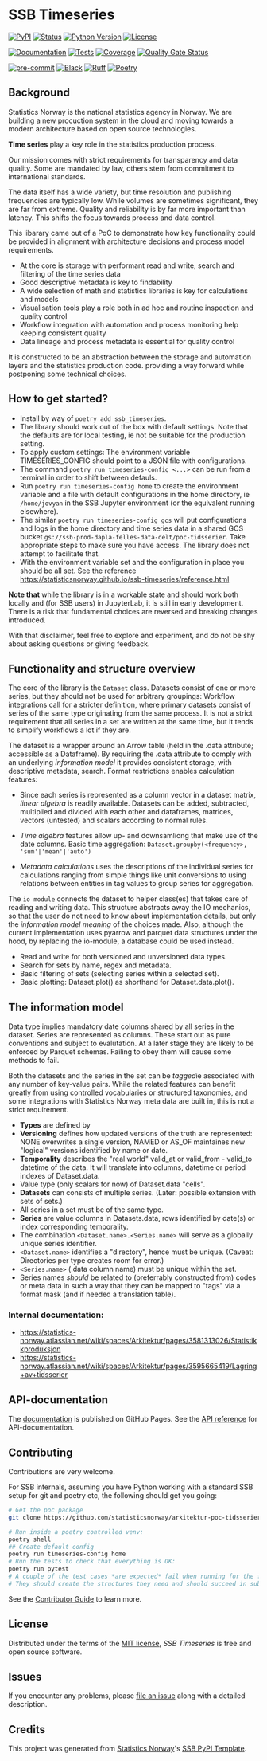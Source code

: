 # SSB Timeseries

[![PyPI](https://img.shields.io/pypi/v/ssb-timeseries.svg)][pypi status]
[![Status](https://img.shields.io/pypi/status/ssb-timeseries.svg)][pypi status]
[![Python Version](https://img.shields.io/pypi/pyversions/ssb-timeseries)][pypi status]
[![License](https://img.shields.io/pypi/l/ssb-timeseries)][license]

[![Documentation](https://github.com/statisticsnorway/ssb-timeseries/actions/workflows/docs.yml/badge.svg)][documentation]
[![Tests](https://github.com/statisticsnorway/ssb-timeseries/actions/workflows/tests.yml/badge.svg)][tests]
[![Coverage](https://sonarcloud.io/api/project_badges/measure?project=statisticsnorway_ssb-timeseries&metric=coverage)][sonarcov]
[![Quality Gate Status](https://sonarcloud.io/api/project_badges/measure?project=statisticsnorway_ssb-timeseries&metric=alert_status)][sonarquality]

[![pre-commit](https://img.shields.io/badge/pre--commit-enabled-brightgreen?logo=pre-commit&logoColor=white)][pre-commit]
[![Black](https://img.shields.io/badge/code%20style-black-000000.svg)][black]
[![Ruff](https://img.shields.io/endpoint?url=https://raw.githubusercontent.com/astral-sh/ruff/main/assets/badge/v2.json)](https://github.com/astral-sh/ruff)
[![Poetry](https://img.shields.io/endpoint?url=https://python-poetry.org/badge/v0.json)][poetry]

[pypi status]: https://pypi.org/project/ssb-timeseries/
[documentation]: https://statisticsnorway.github.io/ssb-timeseries
[API reference]: https://statisticsnorway.github.io/ssb-timeseries/reference.html
[tests]: https://github.com/statisticsnorway/ssb-timeseries/actions?workflow=Tests
[sonarcov]: https://sonarcloud.io/summary/overall?id=statisticsnorway_ssb-timeseries
[sonarquality]: https://sonarcloud.io/summary/overall?id=statisticsnorway_ssb-timeseries
[pre-commit]: https://github.com/pre-commit/pre-commit
[black]: https://github.com/psf/black
[poetry]: https://python-poetry.org/

## Background

Statistics Norway is the national statistics agency in Norway. We are building a new procuction system in the cloud and moving towards a modern architecture based on open source technologies.

**Time series** play a key role in the statistics production process.

Our mission comes with strict requirements for transparency and data quality. Some are mandated by law, others stem from commitment to international standards.

The data itself has a wide variety, but time resolution and publishing frequencies are typically low. While volumes are sometimes significant, they are far from extreme. Quality and reliability is by far more important than latency. This shifts the focus towards process and data control.

This libarary came out of a PoC to demonstrate how key functionality could be provided in alignment with architecture decisions and process model requirements.

- At the core is storage with performant read and write, search and filtering of the time series data
- Good descriptive metadata is key to findability
- A wide selection of math and statistics libraries is key for calculations and models
- Visualisation tools play a role both in ad hoc and routine inspection and quality control
- Workflow integration with automation and process monitoring help keeping consistent quality
- Data lineage and process metadata is essential for quality control

It is constructed to be an abstraction between the storage and automation layers and the statistics production code. providing a way forward while postponing some technical choices.

## How to get started?

- Install by way of `poetry add ssb_timeseries`.
- The library should work out of the box with default settings. Note that the defaults are for local testing, ie not be suitable for the production setting.
- To apply custom settings: The environment variable TIMESERIES_CONFIG should point to a JSON file with configurations.
- The command `poetry run timeseries-config <...>` can be run from a terminal in order to shift between defauls.
- Run `poetry run timeseries-config home` to create the environment variable and a file with default configurations in the home directory, ie `/home/jovyan` in the SSB Jupyter environment (or the equivalent running elsewhere).
- The similar `poetry run timeseries-config gcs` will put configurations and logs in the home directory and time series data in a shared GCS bucket `gs://ssb-prod-dapla-felles-data-delt/poc-tidsserier`. Take appropriate steps to make sure you have access. The library does not attempt to facilitate that.
- With the environment variable set and the configuration in place you should be all set. See the reference https://statisticsnorway.github.io/ssb-timeseries/reference.html

**Note that** while the library is in a workable state and should work both locally and (for SSB users) in JupyterLab, it is still in early development. There is a risk that fundamental choices are reversed and breaking changes introduced.

With that disclaimer, feel free to explore and experiment, and do not be shy about asking questions or giving feedback.


## Functionality and structure overview

The core of the library is the `Dataset` class. Datasets consist of one or more series, but they should not be used for arbitrary groupings: Workflow integrations call for a stricter definition, where primary datasets consist of series of the same type originating from the same process. It is not a strict requirement that all series in a set are written at the same time, but it tends to simplify workflows a lot if they are.

The dataset is a wrapper around an Arrow table (held in the .data attribute; accessible as a Dataframe). By requiring the .data attribute to comply with an underlying _information model_ it provides consistent storage, with descriptive metadata, search. Format restrictions enables calculation features:
- Since each series is represented as a column vector in a dataset matrix, *linear algebra* is readily available. Datasets can be added, subtracted, multiplied and divided with each other and dataframes, matrices, vectors (untested) and scalars according to normal rules.
- *Time algebra* features allow up- and downsamliong that make use of the date columns. Basic time aggregation:
`Dataset.groupby(<frequency>, 'sum'|'mean'|'auto')`

- *Metadata calculations* uses the descriptions of the individual series for calculations ranging from simple things like unit conversions to using relations between entities in tag values to group series for aggregation.


The `io module` connects the dataset to helper class(es) that takes care of reading and writing data. This structure abstracts away the IO mechanics, so that the user do not need to know about implementation details, but only the _information model meaning_ of the choices made. Also, although the current implementation uses pyarrow and parquet data structures under the hood, by replacing the io-module, a database could be used instead.


- Read and write for both versioned and unversioned data types.
- Search for sets by name, regex and metadata.
- Basic filtering of sets (selecting series within a selected set).
- Basic plotting: Dataset.plot() as shorthand for Dataset.data.plot(<and sensible defaults>).

## The information model

Data type implies mandatory date columns shared by all series in the dataset. Series are represented as columns. These start out as pure conventions and subject to evalutation. At a later stage they are likely to be enforced by Parquet schemas. Failing to obey them will cause some methods to fail.

Both the datasets and the series in the set can be *tagged*ie associated with any number of key-value pairs. While the related features can benefit greatly from using controlled vocabularies or structured taxonomies, and some integrations with Statistics Norway meta data are built in, this is not a strict requirement.

- **Types** are defined by
- **Versioning** defines how updated versions of the truth are represented: NONE overwrites a single version, NAMED or AS_OF maintaines new "logical" versions identified by name or date.
- **Temporality** describes the "real world" valid_at or valid_from - valid_to datetime of the data. It will translate into columns, datetime or period indexes of Dataset.data.
- Value type (only scalars for now) of Dataset.data "cells".
- **Datasets** can consists of multiple series. (Later: possible extension with sets of sets.)
- All series in a set must be of the same type.
- **Series** are value columns in Datasets.data, rows identified by date(s) or index corresponding temporality.
- The combination `<Dataset.name>.<Series.name>` will serve as a globally unique series identifier.
- `<Dataset.name>` identifies a "directory", hence must be unique. (Caveat: Directories per type creates room for error.)
- `<Series.name>` (.data column name) must be unique within the set.
- Series names _should_ be related to (preferrably constructed from) codes or meta data in such a way that they can be mapped to "tags" via a format mask (and if needed a translation table).



### Internal documentation:

- https://statistics-norway.atlassian.net/wiki/spaces/Arkitektur/pages/3581313026/Statistikkproduksjon
- https://statistics-norway.atlassian.net/wiki/spaces/Arkitektur/pages/3595665419/Lagring+av+tidsserier

## API-documentation

The [documentation] is published on GitHub Pages. See the [API reference]  for API-documentation.

## Contributing

Contributions are very welcome.

For SSB internals, assuming you have Python working with a standard SSB setup for git and poetry etc, the following should get you going:

```bash
# Get the poc package
git clone https://github.com/statisticsnorway/arkitektur-poc-tidsserier.git

# Run inside a poetry controlled venv:
poetry shell
## Create default config
poetry run timeseries-config home
# Run the tests to check that everything is OK:
poetry run pytest
# A couple of the test cases *are expected* fail when running for the first time in a new location.
# They should create the structures they need and should succeed in subsequent runs.
```

See the [Contributor Guide] to learn more.

## License

Distributed under the terms of the [MIT license][license],
_SSB Timeseries_ is free and open source software.

## Issues

If you encounter any problems,
please [file an issue] along with a detailed description.

## Credits

This project was generated from [Statistics Norway]'s [SSB PyPI Template].

[statistics norway]: https://www.ssb.no/en
[pypi]: https://pypi.org/
[ssb pypi template]: https://github.com/statisticsnorway/ssb-pypitemplate
[file an issue]: https://github.com/statisticsnorway/ssb-timeseries/issues
[pip]: https://pip.pypa.io/

<!-- github-only -->

[license]: https://github.com/statisticsnorway/ssb-timeseries/blob/main/LICENSE
[contributor guide]: https://github.com/statisticsnorway/ssb-timeseries/blob/main/CONTRIBUTING.md
[reference guide]: https://statisticsnorway.github.io/ssb-timeseries/reference.html
